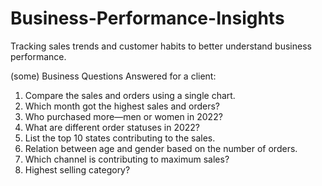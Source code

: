 # Business-Performance-Insights
Tracking sales trends and customer habits to better understand business performance.


(some) Business Questions Answered for a client:

1. Compare the sales and orders using a single chart.
2. Which month got the highest sales and orders?
3. Who purchased more—men or women in 2022?
4. What are different order statuses in 2022?
5. List the top 10 states contributing to the sales.
6. Relation between age and gender based on the number of orders.
7. Which channel is contributing to maximum sales?
8. Highest selling category?
